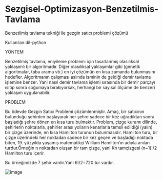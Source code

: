 # Sezgisel-Optimizasyon-Benzetilmis-Tavlama
Benzetilmiş tavlama tekniği ile gezgin satıcı problemi çözümü

Kullanılan dil-python

YÖNTEM

Benzetilmiş tavlama, eniyileme problemi için tasarlanmış olasılıksal yaklaşımlı bir algoritmadır. Diğer olasılıksal yaklaşımlar gibi (genetik algoritmalar, tabu arama vb.) en iyi çözümün en kısa zamanda bulunmasını hedefler. Algoritmanın çalışması aslında isminin de geldiği demir tavlama işlemine benzer. Yani nasıl demir tavlama işlemi sırasında bir demir parçayı ısıtıp sonra soğumaya bırakıyorsak, herhangi bir sayısal ölçüme de benzeri yaklaşım uygulanabilir.

PROBLEM

Bu ödevde Gezgin Satıcı Problemi çözümlenmiştir. Amaç, bir satıcının bulunduğu şehirden başlayarak her şehre sadece bir kez uğradıktan sonra başladığı şehre dönen en kısa turu bulmaktır. Problem, çizge kuramı dilinde, şehirlerin noktalarla, şehirler arası yolların kenarlarla temsil edildiği (yalın) bir çizge üzerinde, en kısa Hamilton turunun bulunmasıdır. Hamilton turu, bir çizge üzerindeki her noktadan sadece bir kez geçen ve başladığı noktada biten, 19. yüzyılda yaşamış matematikçi William Hamilton’ın adıyla anılan turdur.Örneğin n noktadan oluşan bir tam çizge, yani Kn tamçizgesi (n−1)!/2 Hamilton turu içerir.

Bu örneğimizde 7 şehir vardır.Yani 6!/2=720 tur vardır.

![image](https://user-images.githubusercontent.com/49057258/151440123-81b16b9a-dddc-4b03-8f43-ef891ab07f0d.png)

